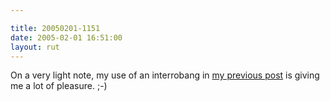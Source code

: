 ```yaml
---

title: 20050201-1151
date: 2005-02-01 16:51:00
layout: rut
---
```


On a very light note, my use of an interrobang in <a href="./view.php?date=20050201-1039">my previous post</a> is giving
me a lot of pleasure. ;-)

